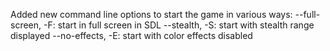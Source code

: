 Added new command line options to start the game in various ways:
--full-screen, -F: start in full screen in SDL
--stealth, -S: start with stealth range displayed
--no-effects, -E: start with color effects disabled
